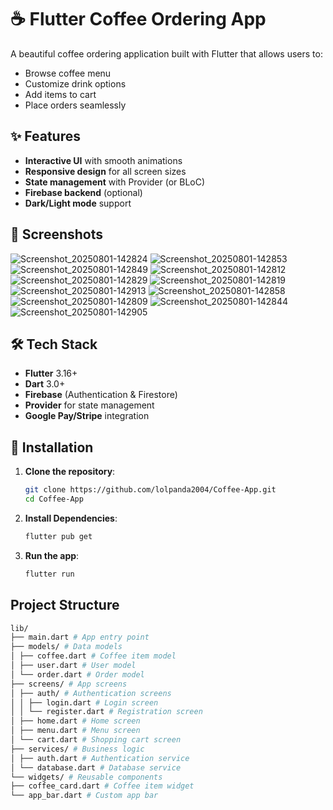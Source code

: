 # ☕ Flutter Coffee Ordering App

A beautiful coffee ordering application built with Flutter that allows users to:
- Browse coffee menu
- Customize drink options
- Add items to cart
- Place orders seamlessly

## ✨ Features
- **Interactive UI** with smooth animations
- **Responsive design** for all screen sizes
- **State management** with Provider (or BLoC)
- **Firebase backend** (optional)
- **Dark/Light mode** support

## 📱 Screenshots

![Screenshot_20250801-142824](https://github.com/user-attachments/assets/7e4aed72-cf18-4e42-a99e-bf2eca23792b)
![Screenshot_20250801-142853](https://github.com/user-attachments/assets/16b4b897-f9ee-47ae-8525-0f5ef4b83d1a)
![Screenshot_20250801-142849](https://github.com/user-attachments/assets/523a3859-e191-4791-8f9e-22ee9499fc99)
![Screenshot_20250801-142812](https://github.com/user-attachments/assets/15514092-01b1-4398-873a-9733d83f933f)
![Screenshot_20250801-142829](https://github.com/user-attachments/assets/f7e84692-dd5c-4847-8e61-ca97c8e3a6f3)
![Screenshot_20250801-142819](https://github.com/user-attachments/assets/62484e32-ed3b-438e-8497-585920d44efe)
![Screenshot_20250801-142913](https://github.com/user-attachments/assets/fd7f1a08-0c9b-4403-8107-b052a78e6e10)
![Screenshot_20250801-142858](https://github.com/user-attachments/assets/d2bd2472-d8cd-4d74-9f92-665700f45cea)
![Screenshot_20250801-142809](https://github.com/user-attachments/assets/5bd0f8de-ea86-457e-8ce0-36c022d9b8a4)
![Screenshot_20250801-142844](https://github.com/user-attachments/assets/9550c53a-c01d-4fba-b4ea-358e4a10eb00)
![Screenshot_20250801-142905](https://github.com/user-attachments/assets/adcbbd6e-6596-4852-bb24-7ac52b5df4b3)

## 🛠️ Tech Stack
- **Flutter** 3.16+
- **Dart** 3.0+
- **Firebase** (Authentication & Firestore)
- **Provider** for state management
- **Google Pay/Stripe** integration

## 🚀 Installation
1. **Clone the repository**:
   ```bash
   git clone https://github.com/lolpanda2004/Coffee-App.git
   cd Coffee-App

2. **Install Dependencies**:
   ```bash
   flutter pub get

3. **Run the app**:
   ```bash
   flutter run

## Project Structure
```bash
lib/
├── main.dart # App entry point
├── models/ # Data models
│ ├── coffee.dart # Coffee item model
│ ├── user.dart # User model
│ └── order.dart # Order model
├── screens/ # App screens
│ ├── auth/ # Authentication screens
│ │ ├── login.dart # Login screen
│ │ └── register.dart # Registration screen
│ ├── home.dart # Home screen
│ ├── menu.dart # Menu screen
│ └── cart.dart # Shopping cart screen
├── services/ # Business logic
│ ├── auth.dart # Authentication service
│ └── database.dart # Database service
└── widgets/ # Reusable components
├── coffee_card.dart # Coffee item widget
└── app_bar.dart # Custom app bar
